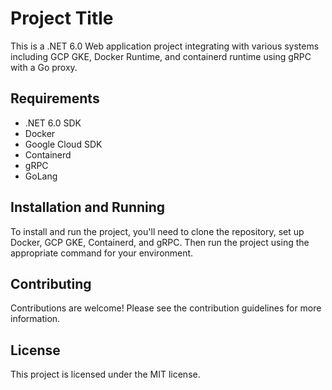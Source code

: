 # Project Title

This is a .NET 6.0 Web application project integrating with various systems including GCP GKE, Docker Runtime, and containerd runtime using gRPC with a Go proxy.

## Requirements

- .NET 6.0 SDK
- Docker
- Google Cloud SDK
- Containerd
- gRPC
- GoLang

## Installation and Running

To install and run the project, you'll need to clone the repository, set up Docker, GCP GKE, Containerd, and gRPC. Then run the project using the appropriate command for your environment.

## Contributing

Contributions are welcome! Please see the contribution guidelines for more information.

## License

This project is licensed under the MIT license.
